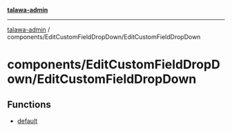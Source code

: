 [**talawa-admin**](../../../README.md)

***

[talawa-admin](../../../README.md) / components/EditCustomFieldDropDown/EditCustomFieldDropDown

# components/EditCustomFieldDropDown/EditCustomFieldDropDown

## Functions

- [default](functions/default.md)
